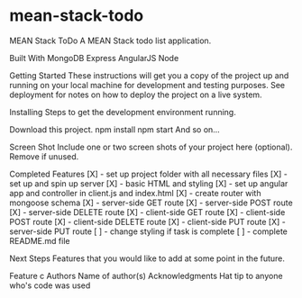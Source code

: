 # mean-stack-todo

MEAN Stack ToDo
A MEAN Stack todo list application.

Built With
MongoDB
Express
AngularJS
Node

Getting Started
These instructions will get you a copy of the project up and running on your local machine for development and testing purposes. See deployment for notes on how to deploy the project on a live system.

Installing
Steps to get the development environment running.

Download this project.
npm install
npm start
And so on...

Screen Shot
Include one or two screen shots of your project here (optional). Remove if unused.

Completed Features
[X] - set up project folder with all necessary files
[X] - set up and spin up server
[X] - basic HTML and styling
[X] - set up angular app and controller in client.js and index.html
[X] - create router with mongoose schema
[X] - server-side GET route
[X] - server-side POST route
[X] - server-side DELETE route
[X] - client-side GET route
[X] - client-side POST route
[X] - client-side DELETE route
[X] - client-side PUT route
[X] - server-side PUT route
[ ] - change styling if task is complete
[ ] - complete README.md file

Next Steps
Features that you would like to add at some point in the future.

 Feature c
Authors
Name of author(s)
Acknowledgments
Hat tip to anyone who's code was used